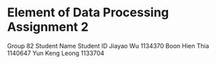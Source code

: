 # Element of Data Processing Assignment 2
Group 82
Student Name      Student ID
Jiayao Wu         1134370
Boon Hien Thia    1140647
Yun Keng Leong    1133704
